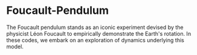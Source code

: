 # Foucault-Pendulum
The Foucault pendulum stands as an iconic experiment devised by the physicist Léon Foucault to empirically demonstrate the Earth's rotation. In these codes, we embark on an exploration of dynamics underlying this model.
